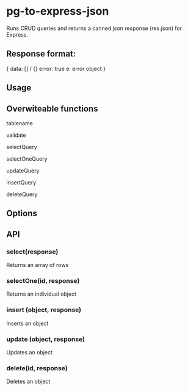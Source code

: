 # pg-to-express-json

Runs CRUD queries and returns a canned json response (res.json) for Express.


## Response format:

{
  data: [] / {}
  error: true
  e: error object
}


## Usage




## Overwiteable functions

tablename

validate

selectQuery

selectOneQuery

updateQuery

insertQuery

deleteQuery

## Options


## API

### select(response)

Returns an array of rows

### selectOne(id, response)

Returns an individual object

### insert (object, response)

Inserts an object

### update (object, response)

Updates an object

### delete(id, response)

Deletes an object
